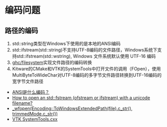 # 编码问题

## 路径的编码

1. std::string类型在Windows下使用的是本地的ANSI编码
2. std::ifstream(std::string)不支持UTF-8编码的文件路径，Windows系统下支持std::ifstream(std::wstring), Windows 文件系统默认使用 UTF-16 编码
3. [ghc/filesystem](https://github.com/gulrak/filesystem)实现文件路径的编码转换
4. Kitware的CMake和VTK的SystemTools中打开文件的调用（FOpen），使用MultiByteToWideChar对UTF-8编码的多字节文件路径转换到UTF-16编码的宽字节文件路径


- [ANSI是什么编码？](https://www.cnblogs.com/malecrab/p/5300486.html)
- [How to open an std::fstream (ofstream or ifstream) with a unicode filename?](https://stackoverflow.com/questions/821873/how-to-open-an-stdfstream-ofstream-or-ifstream-with-a-unicode-filename)
- [_wfopen(Encoding::ToWindowsExtendedPath(file).c_str(), trimmedMode.c_str())](https://github.com/Kitware/CMake/blob/master/Source/kwsys/SystemTools.cxx#L998)
- [VTK SystemTools.cxx]()